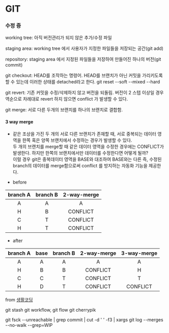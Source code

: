 # GIT

### 수정 중

working tree: 아직 버전관리가 되지 않은 추가/수정 파일

staging area: working tree 에서 사용자가 지정한 파일들을 저장되는 공간(git add)

repository: staging area 에서 지정된 파일들을 저장하여 만들어진 하나의 버전(git commit)

git checkout: HEAD를 조작하는 명령어. HEAD를 브랜치가 아닌 커밋을 가리키도록 할 수 있는데 이러한 상태를 detached라고 한다.
git reset --soft --mixed --hard

git revert: 기존 커밋을 수정/삭제하지 않고 버전을 되돌림. 버전이 2 스텝 이상일 경우 역순으로 차례대로 revert 하지 않으면 conflict 가 발생할 수 있다.

git merge: 서로 다른 두개의 브랜치를 하나의 브랜치로 결합함.
    

#### 3 way merge

- 같은 조상을 가진 두 개의 서로 다른 브랜치가 존재할 때, 서로 중복되는 데이터 영역을 한쪽 혹은 양쪽 브랜치에서 수정하는 경우가 발생할 수 있다.  
두 개의 브랜치를 merge할 때 같은 데이터 영역을 수정한 경우에는 CONFLICT가 발생한다. 하지만 한쪽의 브랜치에서만 데이터를 수정한다면 어떻게 될까?   
 이럴 경우 git은 중복데이터 영역을 BASE와 대조하여 BASE와는 다른 즉, 수정된 branch의 데이터를 merge함으로써 conflict 를 방지하는 자동화 기능을 제공한다.

- before

| branch A | branch B | 2-way-merge |
|:---:|:---:|:---:|
A | A | A 
H | B | CONFLICT
C | T | CONFLICT
H | T | CONFLICT

- after

| branch A | base | branch B | 2-way-merge | 3-way-merge |
|:---:|:---:|:---:|:---:|:---:|
A | A | A | A | A |
H | B | B | CONFLICT | H |
C | C | T | CONFLICT | T |
H | D | T | CONFLICT | CONFLICT |

from [생활코딩](https://opentutorials.org/course/3840/23684)

git stash
git workflow, git flow
git cherrypik



git fsck --unreachable | grep commit | cut -d ' ' -f3 | xargs git log --merges --no-walk --grep=WIP